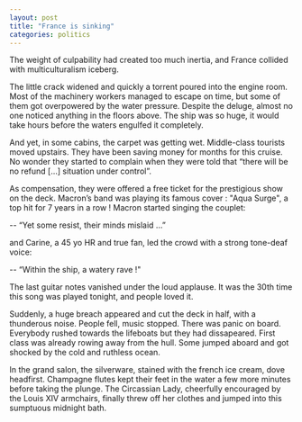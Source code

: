 ```yaml
---
layout: post
title: "France is sinking"
categories: politics
---
```


The weight of culpability had created too much inertia, and France collided with multiculturalism iceberg.  

The little crack widened and quickly a torrent poured into the engine room. Most of the machinery workers managed to escape on time, but some of them got overpowered by the water pressure.
Despite the deluge, almost no one noticed anything in the floors above. The ship was so huge, it would take hours before the waters engulfed it completely.  

And yet, in some cabins, the carpet was getting wet. Middle-class tourists moved upstairs. They have been saving money for months for this cruise. No wonder they started to complain when they were told that “there will be no refund [...] situation under control”.  

As compensation, they were offered a free ticket for the prestigious show on the deck. Macron’s band was playing its famous cover : "Aqua Surge", a top hit for 7 years in a row ! Macron started singing the couplet:  

-- “Yet some resist, their minds mislaid …”  

and Carine, a 45 yo HR and true fan, led the crowd with a strong tone-deaf voice:  

-- “Within the ship, a watery rave !"  

The last guitar notes vanished under the loud applause. It was the 30th time this song was played tonight, and people loved it.  

Suddenly, a huge breach appeared and cut the deck in half, with a thunderous noise. People fell, music stopped. There was panic on board. Everybody rushed towards the lifeboats but they had dissapeared. First class was already rowing away from the hull. 
Some jumped aboard and got shocked by the cold and ruthless ocean.  

In the grand salon, the silverware, stained with the french ice cream, dove headfirst. Champagne flutes kept their feet in the water a few more minutes before taking the plunge. The Circassian Lady, cheerfully encouraged by the Louis XIV armchairs, finally threw off her clothes and jumped into this sumptuous midnight bath.
